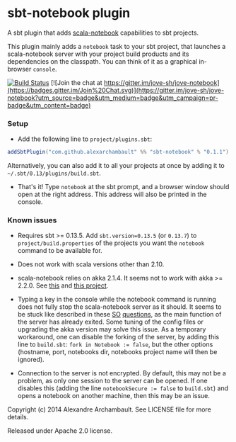 sbt-notebook plugin
========

A sbt plugin that adds [scala-notebook](https://github.com/Bridgewater/scala-notebook) capabilities to sbt projects.

This plugin mainly adds a `notebook` task to your sbt project, that launches a scala-notebook server with your project build products and its dependencies on the classpath. You can think of it as a graphical in-browser `console`.

[![Build Status](https://travis-ci.org/alexarchambault/sbt-notebook.svg?branch=master)](https://travis-ci.org/alexarchambault/sbt-notebook)
[![Join the chat at https://gitter.im/jove-sh/jove-notebook](https://badges.gitter.im/Join%20Chat.svg)](https://gitter.im/jove-sh/jove-notebook?utm_source=badge&utm_medium=badge&utm_campaign=pr-badge&utm_content=badge)

### Setup

* Add the following line to `project/plugins.sbt`:
```scala
addSbtPlugin("com.github.alexarchambault" %% "sbt-notebook" % "0.1.1")
```
Alternatively, you can also add it to all your projects at once by adding it to `~/.sbt/0.13/plugins/build.sbt`.

* That's it! Type `notebook` at the sbt prompt, and a browser window should open at the right address. This address will also be printed in the console.

### Known issues

* Requires sbt >= 0.13.5. Add `sbt.version=0.13.5` (or `0.13.7`) to `project/build.properties` of
the projects you want the `notebook` command to be available for.

* Does not work with scala versions other than 2.10.

* scala-notebook relies on akka 2.1.4. It seems not to work with akka >= 2.2.0. See [this](https://github.com/Bridgewater/scala-notebook/issues/46) and [this project](https://github.com/andypetrella/scala-notebook/tree/spark).

* Typing a key in the console while the notebook command is running does not fully stop the scala-notebook server as it should.
It seems to be stuck like described in these [SO](http://stackoverflow.com/questions/18748758/akka-application-cant-exit-the-application-after-shutting-down-actor-system) [questions](http://stackoverflow.com/questions/17669250/how-to-shut-down-the-dispatcher-thread-in-akka-actorsystem), as the main function of the server has already exited. Some tuning of the config files or upgrading the akka version may solve this issue. As a temporary workaround, one can disable the forking of the server, by adding this line to `build.sbt`: `fork in Notebook := false`, but the other options (hostname, port, notebooks dir, notebooks project name will then be ignored).

* Connection to the server is not encrypted. By default, this may not be a problem, as only one session to the server can be opened. If one disables this (adding the line `notebookSecure := false` to `build.sbt`) and opens a notebook on another machine, then this may be an issue.

Copyright (c) 2014 Alexandre Archambault. See LICENSE file for more details.

Released under Apache 2.0 license.
